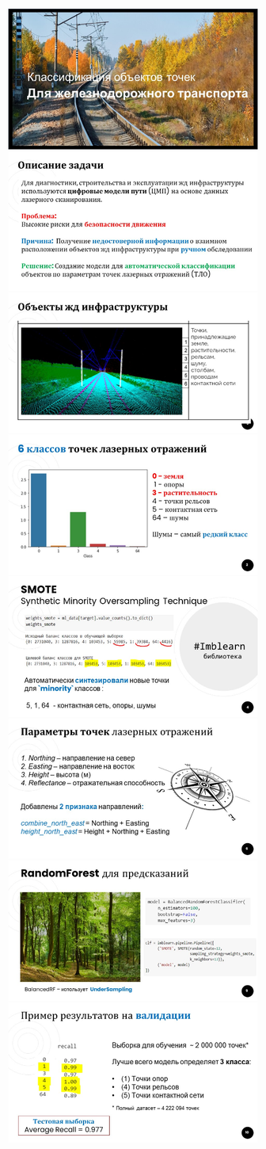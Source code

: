 ![](readme_presentation_slides/1.jpg)
![](readme_presentation_slides/1.2.jpg)
![](readme_presentation_slides/1.3.jpg)
![](readme_presentation_slides/2.jpg)
![](readme_presentation_slides/3.jpg)
![](readme_presentation_slides/4.jpg)
![](readme_presentation_slides/5.jpg)
![](readme_presentation_slides/6.jpg)
